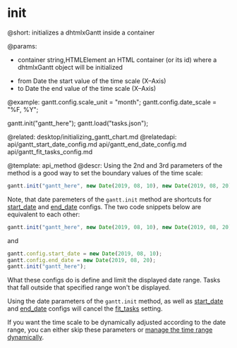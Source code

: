 init
=============

@short: initializes a dhtmlxGantt inside a container
	

@params:
- container		string,HTMLElement		an HTML container (or its id) where a dhtmlxGantt object will be initialized
* from			Date					the start value of the time scale (X&ndash;Axis)
* to			Date					the end value of the time scale (X&ndash;Axis)



@example:
gantt.config.scale_unit = "month";
gantt.config.date_scale = "%F, %Y";

gantt.init("gantt_here");
gantt.load("tasks.json");

@related:
	desktop/initializing_gantt_chart.md
@relatedapi:
	api/gantt_start_date_config.md
	api/gantt_end_date_config.md
	api/gantt_fit_tasks_config.md
    
@template:	api_method
@descr:
Using the 2nd and 3rd parameters of the method is a good way to set the boundary values of the time scale:

~~~js
gantt.init("gantt_here", new Date(2019, 08, 10), new Date(2019, 08, 20));
~~~

Note, that date paremeters of the `gantt.init` method are shortcuts for [start_date](api/gantt_start_date_config.md) and [end_date](api/gantt_end_date_config.md) configs.
The two code snippets below are equivalent to each other:

~~~js
gantt.init("gantt_here", new Date(2019, 08, 10), new Date(2019, 08, 20));
~~~

and

~~~js
gantt.config.start_date = new Date(2019, 08, 10);
gantt.config.end_date = new Date(2019, 08, 20);
gantt.init("gantt_here");
~~~

What these configs do is define and limit the displayed date range. Tasks that fall outside that specified range won't be displayed.

Using the date parameters of the `gantt.init` method, as well as [start_date](api/gantt_start_date_config.md) and [end_date](api/gantt_end_date_config.md) configs will cancel the
[fit_tasks](api/gantt_fit_tasks_config.md) setting.

If you want the time scale to be dynamically adjusted according to the date range, you can either skip these parameters or [manage the time range dynamically](desktop/configuring_time_scale.md#range).